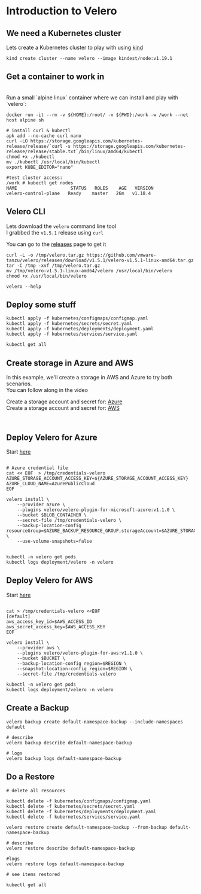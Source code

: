 # Introduction to Velero

## We need a Kubernetes cluster

Lets create a Kubernetes cluster to play with using [kind](https://kind.sigs.k8s.io/docs/user/quick-start/)

```
kind create cluster --name velero --image kindest/node:v1.19.1
```

## Get a container to work in
<br/>
Run a small `alpine linux` container where we can install and play with `velero`: <br/>

```
docker run -it --rm -v ${HOME}:/root/ -v ${PWD}:/work -w /work --net host alpine sh

# install curl & kubectl
apk add --no-cache curl nano
curl -LO https://storage.googleapis.com/kubernetes-release/release/`curl -s https://storage.googleapis.com/kubernetes-release/release/stable.txt`/bin/linux/amd64/kubectl
chmod +x ./kubectl
mv ./kubectl /usr/local/bin/kubectl
export KUBE_EDITOR="nano"

#test cluster access:
/work # kubectl get nodes
NAME                    STATUS   ROLES    AGE   VERSION
velero-control-plane   Ready    master   26m   v1.18.4

```

## Velero CLI

Lets download the `velero` command line tool <br/>
I grabbed the `v1.5.1` release using `curl`

You can go to the [releases](https://github.com/vmware-tanzu/velero/releases/tag/v1.5.1) page to get it

```
curl -L -o /tmp/velero.tar.gz https://github.com/vmware-tanzu/velero/releases/download/v1.5.1/velero-v1.5.1-linux-amd64.tar.gz 
tar -C /tmp -xvf /tmp/velero.tar.gz
mv /tmp/velero-v1.5.1-linux-amd64/velero /usr/local/bin/velero
chmod +x /usr/local/bin/velero

velero --help
```


## Deploy some stuff

```
kubectl apply -f kubernetes/configmaps/configmap.yaml
kubectl apply -f kubernetes/secrets/secret.yaml
kubectl apply -f kubernetes/deployments/deployment.yaml
kubectl apply -f kubernetes/services/service.yaml

kubectl get all 
```

## Create storage in Azure and AWS

In this example, we'll create a storage in AWS and Azure to try both scenarios.</br>
You can follow along in the video </br>

Create a storage account and secret for: [Azure](./azure.md) </br>
Create a storage account and secret for: [AWS](./aws.md) </br>

```


```
## Deploy Velero for Azure

Start [here](./azure.md) </br>

```

# Azure credential file
cat << EOF  > /tmp/credentials-velero
AZURE_STORAGE_ACCOUNT_ACCESS_KEY=${AZURE_STORAGE_ACCOUNT_ACCESS_KEY}
AZURE_CLOUD_NAME=AzurePublicCloud
EOF

velero install \
    --provider azure \
    --plugins velero/velero-plugin-for-microsoft-azure:v1.1.0 \
    --bucket $BLOB_CONTAINER \
    --secret-file /tmp/credentials-velero \
    --backup-location-config resourceGroup=$AZURE_BACKUP_RESOURCE_GROUP,storageAccount=$AZURE_STORAGE_ACCOUNT_NAME,storageAccountKeyEnvVar=AZURE_STORAGE_ACCOUNT_ACCESS_KEY,subscriptionId=$AZURE_BACKUP_SUBSCRIPTION_ID \
    --use-volume-snapshots=false


kubectl -n velero get pods
kubectl logs deployment/velero -n velero

```

## Deploy Velero for AWS

Start [here](./aws.md)

```

cat > /tmp/credentials-velero <<EOF
[default]
aws_access_key_id=$AWS_ACCESS_ID
aws_secret_access_key=$AWS_ACCESS_KEY
EOF

velero install \
    --provider aws \
    --plugins velero/velero-plugin-for-aws:v1.1.0 \
    --bucket $BUCKET \
    --backup-location-config region=$REGION \
    --snapshot-location-config region=$REGION \
    --secret-file /tmp/credentials-velero

kubectl -n velero get pods
kubectl logs deployment/velero -n velero

```

## Create a Backup 

```
velero backup create default-namespace-backup --include-namespaces default

# describe
velero backup describe default-namespace-backup

# logs
velero backup logs default-namespace-backup
```

## Do a Restore

```
# delete all resources

kubectl delete -f kubernetes/configmaps/configmap.yaml
kubectl delete -f kubernetes/secrets/secret.yaml
kubectl delete -f kubernetes/deployments/deployment.yaml
kubectl delete -f kubernetes/services/service.yaml

velero restore create default-namespace-backup --from-backup default-namespace-backup

# describe
velero restore describe default-namespace-backup

#logs 
velero restore logs default-namespace-backup

# see items restored

kubectl get all
```